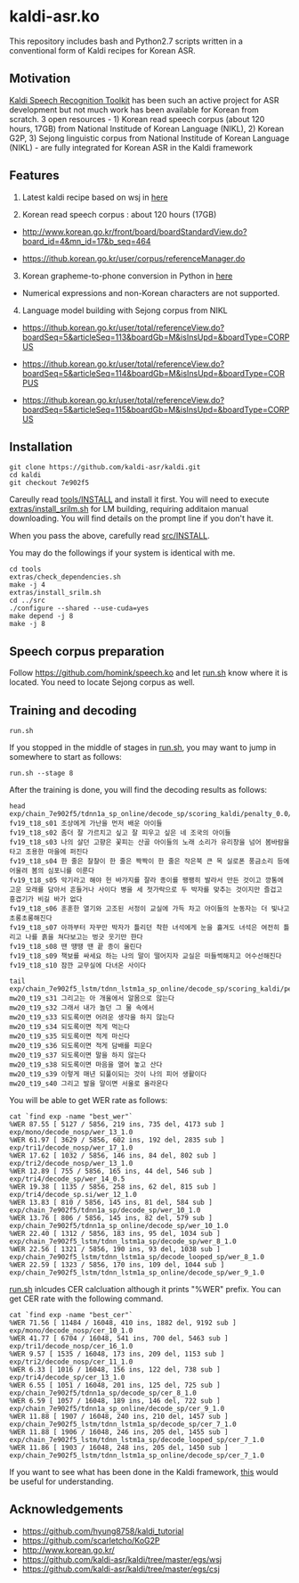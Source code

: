 # kaldi-asr.ko

This repository includes bash and Python2.7 scripts written in a conventional form of Kaldi recipes for Korean ASR.

## Motivation

[Kaldi Speech Recognition Toolkit](https://github.com/kaldi-asr/kaldi) has been such an active project for ASR development but not much work has been available for Korean from scratch. 3 open resources - 1) Korean read speech corpus (about 120 hours, 17GB) from National Institude of Korean Language (NIKL), 2) Korean G2P, 3) Sejong linguistic corpus from National Institude of Korean Language (NIKL) - are fully integrated for Korean ASR in the Kaldi framework

## Features

1. Latest kaldi recipe based on wsj in [here](https://github.com/kaldi-asr/kaldi/blob/7e902f535cf58f4ffe98cb9298c3867fe084fecf/egs/wsj/s5/run.sh)

2. Korean read speech corpus : about 120 hours (17GB)

* http://www.korean.go.kr/front/board/boardStandardView.do?board_id=4&mn_id=17&b_seq=464

* https://ithub.korean.go.kr/user/corpus/referenceManager.do

3. Korean grapheme-to-phone conversion in Python in [here](https://github.com/scarletcho/KoG2P)

* Numerical expressions and non-Korean characters are not supported.

4. Language model building with Sejong corpus from NIKL

* https://ithub.korean.go.kr/user/total/referenceView.do?boardSeq=5&articleSeq=113&boardGb=M&isInsUpd=&boardType=CORPUS

* https://ithub.korean.go.kr/user/total/referenceView.do?boardSeq=5&articleSeq=114&boardGb=M&isInsUpd=&boardType=CORPUS

* https://ithub.korean.go.kr/user/total/referenceView.do?boardSeq=5&articleSeq=115&boardGb=M&isInsUpd=&boardType=CORPUS


## Installation

```
git clone https://github.com/kaldi-asr/kaldi.git
cd kaldi
git checkout 7e902f5
```

Careully read [tools/INSTALL](https://github.com/kaldi-asr/kaldi/blob/7e902f535cf58f4ffe98cb9298c3867fe084fecf/tools/INSTALL) and install it first. You will need to execute [extras/install_srilm.sh](https://github.com/kaldi-asr/kaldi/blob/7e902f535cf58f4ffe98cb9298c3867fe084fecf/tools/extras/install_srilm.sh) for LM building, requiring additaion manual downloading. You will find details on the prompt line if you don't have it.

When you pass the above, carefully read [src/INSTALL](https://github.com/kaldi-asr/kaldi/blob/7e902f535cf58f4ffe98cb9298c3867fe084fecf/src/INSTALL).

You may do the followings if your system is identical with me.

```
cd tools
extras/check_dependencies.sh
make -j 4
extras/install_srilm.sh
cd ../src
./configure --shared --use-cuda=yes
make depend -j 8
make -j 8
```

## Speech corpus preparation

Follow https://github.com/homink/speech.ko and let [run.sh](https://github.com/homink/kaldi-asr.ko/blob/master/s5/run.sh) know where it is located. You need to locate Sejong corpus as well.

## Training and decoding

```
run.sh
```

If you stopped in the middle of stages in [run.sh](https://github.com/homink/kaldi-asr.ko/blob/master/s5/run.sh), you may want to jump in somewhere to start as follows:

```
run.sh --stage 8
```

After the training is done, you will find the decoding results as follows:

```
head exp/chain_7e902f5/tdnn1a_sp_online/decode_sp/scoring_kaldi/penalty_0.0/10.txt 
fv19_t18_s01 조상에게 가난을 먼저 배운 아이들 
fv19_t18_s02 좀더 잘 가르치고 싶고 잘 피우고 싶은 네 조국의 아이들 
fv19_t18_s03 나의 살던 고향은 꽃피는 산골 아이들의 노래 소리가 유리창을 넘어 봄바람을 타고 조용한 마을에 퍼진다 
fv19_t18_s04 한 줄은 찰찰이 한 줄은 짝짝이 한 줄은 작은북 큰 목 실로폰 풍금소리 등에 어울려 봄의 심포니를 이룬다 
fv19_t18_s05 악기라고 해야 헌 바가지를 잘라 종이를 팽팽히 발라서 만든 것이고 깡통에 고운 모래를 담아서 흔들거나 사이다 병을 세 젓가락으로 두 박자를 맞추는 것이지만 즐겁고 흥겹기가 비길 바가 없다 
fv19_t18_s06 훈훈한 열기와 고조된 서정이 교실에 가득 차고 아이들의 눈동자는 더 빛나고 초롱초롱해진다 
fv19_t18_s07 아까부터 자꾸만 박자가 틀리던 착한 녀석에게 눈을 흘겨도 녀석은 여전히 틀리고 나를 흙을 쳐다보고는 벙긋 웃기만 한다 
fv19_t18_s08 땐 땡땡 땐 끝 종이 울린다 
fv19_t18_s09 책보를 싸세요 하는 나의 말이 떨어지자 교실은 떠들썩해지고 어수선해진다 
fv19_t18_s10 잠깐 교무실에 다녀온 사이다 

tail exp/chain_7e902f5_lstm/tdnn_lstm1a_sp_online/decode_sp/scoring_kaldi/penalty_0.0/10.txt 
mw20_t19_s31 그리고는 아 개울에서 알몸으로 않는다 
mw20_t19_s32 그래서 내가 놀던 그 물 속에서 
mw20_t19_s33 되도록이면 어려운 생각을 하지 않는다 
mw20_t19_s34 되도록이면 적게 먹는다 
mw20_t19_s35 되도록이면 적게 마신다 
mw20_t19_s36 되도록이면 적게 담배를 피운다 
mw20_t19_s37 되도록이면 말을 하지 않는다 
mw20_t19_s38 되도록이면 마음을 열어 놓고 산다 
mw20_t19_s39 이렇게 매년 되풀이되는 것이 나의 피어 생활이다 
mw20_t19_s40 그리고 발을 말이면 서울로 올라온다 
```

You will be able to get WER rate as follows:
```
cat `find exp -name "best_wer"`
%WER 87.55 [ 5127 / 5856, 219 ins, 735 del, 4173 sub ] exp/mono/decode_nosp/wer_13_1.0
%WER 61.97 [ 3629 / 5856, 602 ins, 192 del, 2835 sub ] exp/tri1/decode_nosp/wer_17_1.0
%WER 17.62 [ 1032 / 5856, 146 ins, 84 del, 802 sub ] exp/tri2/decode_nosp/wer_13_1.0
%WER 12.89 [ 755 / 5856, 165 ins, 44 del, 546 sub ] exp/tri4/decode_sp/wer_14_0.5
%WER 19.38 [ 1135 / 5856, 258 ins, 62 del, 815 sub ] exp/tri4/decode_sp.si/wer_12_1.0
%WER 13.83 [ 810 / 5856, 145 ins, 81 del, 584 sub ] exp/chain_7e902f5/tdnn1a_sp/decode_sp/wer_10_1.0
%WER 13.76 [ 806 / 5856, 145 ins, 82 del, 579 sub ] exp/chain_7e902f5/tdnn1a_sp_online/decode_sp/wer_10_1.0
%WER 22.40 [ 1312 / 5856, 183 ins, 95 del, 1034 sub ] exp/chain_7e902f5_lstm/tdnn_lstm1a_sp/decode_sp/wer_8_1.0
%WER 22.56 [ 1321 / 5856, 190 ins, 93 del, 1038 sub ] exp/chain_7e902f5_lstm/tdnn_lstm1a_sp/decode_looped_sp/wer_8_1.0
%WER 22.59 [ 1323 / 5856, 170 ins, 109 del, 1044 sub ] exp/chain_7e902f5_lstm/tdnn_lstm1a_sp_online/decode_sp/wer_9_1.0
```

[run.sh](https://github.com/homink/kaldi-asr.ko/blob/master/s5/run.sh) inlcudes CER calcluation although it prints "%WER" prefix. You can get CER rate with the following command.
```
cat `find exp -name "best_cer"`
%WER 71.56 [ 11484 / 16048, 410 ins, 1882 del, 9192 sub ] exp/mono/decode_nosp/cer_10_1.0
%WER 41.77 [ 6704 / 16048, 541 ins, 700 del, 5463 sub ] exp/tri1/decode_nosp/cer_16_1.0
%WER 9.57 [ 1535 / 16048, 173 ins, 209 del, 1153 sub ] exp/tri2/decode_nosp/cer_11_1.0
%WER 6.33 [ 1016 / 16048, 156 ins, 122 del, 738 sub ] exp/tri4/decode_sp/cer_13_1.0
%WER 6.55 [ 1051 / 16048, 201 ins, 125 del, 725 sub ] exp/chain_7e902f5/tdnn1a_sp/decode_sp/cer_8_1.0
%WER 6.59 [ 1057 / 16048, 189 ins, 146 del, 722 sub ] exp/chain_7e902f5/tdnn1a_sp_online/decode_sp/cer_9_1.0
%WER 11.88 [ 1907 / 16048, 240 ins, 210 del, 1457 sub ] exp/chain_7e902f5_lstm/tdnn_lstm1a_sp/decode_sp/cer_7_1.0
%WER 11.88 [ 1906 / 16048, 246 ins, 205 del, 1455 sub ] exp/chain_7e902f5_lstm/tdnn_lstm1a_sp/decode_looped_sp/cer_7_1.0
%WER 11.86 [ 1903 / 16048, 248 ins, 205 del, 1450 sub ] exp/chain_7e902f5_lstm/tdnn_lstm1a_sp_online/decode_sp/cer_7_1.0
```

If you want to see what has been done in the Kaldi framework, [this](https://github.com/homink/kaldi_notes/blob/master/monophone_training.md) would be useful for understanding.

## Acknowledgements

* https://github.com/hyung8758/kaldi_tutorial
* https://github.com/scarletcho/KoG2P
* http://www.korean.go.kr/
* https://github.com/kaldi-asr/kaldi/tree/master/egs/wsj
* https://github.com/kaldi-asr/kaldi/tree/master/egs/csj

